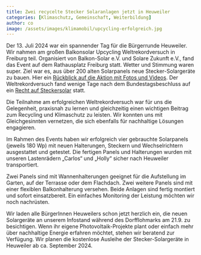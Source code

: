 ```yaml
---
title: Zwei recycelte Stecker Solaranlagen jetzt in Heuweiler
categories: [Klimaschutz, Gemeinschaft, Weiterbildung]
author: co
image: /assets/images/klimamobil/upcycling-erfolgreich.jpg
---
```


Der 13. Juli 2024 war ein spannender Tag für die Bürgerrunde Heuweiler. Wir nahmen am großen Balkonsolar Upcycling Weltrekordversuch in Freiburg teil. Organisiert von Balkon-Solar e.V. und Solare Zukunft e.V., fand das Event auf dem Rathausplatz Freiburg statt. Wetter und Stimmung waren super. Ziel war es, aus über 200 alten Solarpanels neue Stecker-Solargeräte zu bauen. Hier ein [Rückblick auf die Aktion mit Fotos und Videos](https://balkon.solar/news/2024/07/13/weltrekord-in-solar-upcycling-geschafft/). Der Weltrekordversuch fand wenige Tage nach dem Bundestagsbeschluss auf ein [Recht auf Steckersolar](https://balkon.solar/news/2024/07/11/faq-zum-recht-auf-solar/) statt.

Die Teilnahme am erfolgreichen Weltrekordversuch war für uns die Gelegenheit, praxisnah zu lernen und gleichzeitig einen wichtigen Beitrag zum Recycling und Klimaschutz zu leisten. Wir konnten uns mit Gleichgesinnten vernetzen, die sich ebenfalls für nachhaltige Lösungen engagieren.

Im Rahmen des Events haben wir erfolgreich vier gebrauchte Solarpanels (jeweils 180 Wp) mit neuen Halterungen, Steckern und Wechselrichtern ausgestattet und getestet. Die fertigen Panels und Halterungen wurden mit unseren Lastenrädern „Carlos“ und „Holly“ sicher nach Heuweiler transportiert.

Zwei Panels sind mit Wannenhalterungen geeignet für die Aufstellung im Garten, auf der Terrasse oder dem Flachdach. Zwei weitere Panels sind mit einer flexiblen Balkonhalterung versehen. Beide Anlagen sind fertig montiert und sofort einsatzbereit. Ein einfaches Monitoring der Leistung möchten wir noch nachrüsten.

Wir laden alle BürgerInnen Heuweilers schon jetzt herzlich ein, die neuen Solargeräte an unserem Infostand während des Dorfflohmarks am 21.9. zu besichtigen. Wenn ihr eigene Photovoltaik-Projekte plant oder einfach mehr über nachhaltige Energie erfahren möchtet, stehen wir beratend zur Verfügung. Wir planen die kostenlose Ausleihe der Stecker-Solargeräte in Heuweiler ab ca. September 2024.
